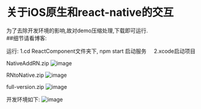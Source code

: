# 关于iOS原生和react-native的交互 <br/>
为了去除开发环境的影响,故对demo压缩处理,下载即可运行.<br/>
##细节请看博客:

运行: 1.cd  ReactComponent文件夹下,  npm start 启动服务
     2.xcode启动项目 

NativeAddRN.zip 
![image](https://github.com/pheromone/IOS-native-and-React-native-interaction/blob/master/1.gif) 

RNtoNative.zip
![image](https://github.com/pheromone/IOS-native-and-React-native-interaction/blob/master/3.gif) 

full-version.zip
![image](https://github.com/pheromone/IOS-native-and-React-native-interaction/blob/master/5.gif) 

开发环境如下:
![image](https://github.com/pheromone/IOS-native-and-React-native-interaction/blob/master/2.jpg) 

